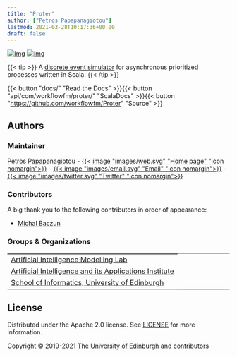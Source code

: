 ```yaml
---
title: "Proter"
author: ["Petros Papapanagiotou"]
lastmod: 2021-03-28T10:17:36+00:00
draft: false
---
```


[![img](https://img.shields.io/badge/version-0.6.1-brightgreen.svg)](../../releases/latest)
[![img](https://img.shields.io/badge/license-Apache%202.0-yellowgreen.svg)](https://opensource.org/licenses/Apache-2.0)

{{< tip >}}
A [discrete event simulator](https://en.wikipedia.org/wiki/Discrete-event_simulation) for asynchronous prioritized processes written in Scala.
{{< /tip >}}

<table border="2" cellspacing="0" cellpadding="6" rules="groups" frame="hsides">


{{< button "docs/" "Read the Docs" >}}{{< button "api/com/workflowfm/proter/" "ScalaDocs" >}}{{< button "https://github.com/workflowfm/Proter" "Source" >}}



<a id="authors"></a>

## Authors

### Maintainer

[Petros Papapanagiotou](https://github.com/PetrosPapapa) - [{{< image "images/web.svg" "Home page" "icon nomargin">}}](https://homepages.inf.ed.ac.uk/ppapapan/) - [{{< image "images/email.svg" "Email" "icon nomargin">}}](mailto:petros@workflowfm.com?subject=Proter) - [{{< image "images/twitter.svg" "Twitter" "icon nomargin">}}](https://twitter.com/petrospapapa)

### Contributors

A big thank you to the following contributors in order of appearance:

-   [Michal Baczun](https://github.com/MBaczun)


### Groups & Organizations

<tbody>
<tr>
<td class="org-left"><a href="https://aiml.inf.ed.ac.uk/">Artificial Intelligence Modelling Lab</a></td>
</tr>


<tr>
<td class="org-left"><a href="https://web.inf.ed.ac.uk/aiai">Artificial Intelligence and its Applications Institute</a></td>
</tr>


<tr>
<td class="org-left"><a href="https://www.ed.ac.uk/informatics/">School of Informatics, University of Edinburgh</a></td>
</tr>
</tbody>
</table>


## License

Distributed under the Apache 2.0 license. See [LICENSE](https://github.com/workflowfm/Proter/blob/master/LICENSE) for more information.

Copyright &copy; 2019-2021 [The University of Edinburgh](https://www.ed.ac.uk/) and [contributors](#authors)


